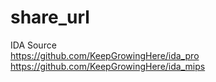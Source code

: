 # share_url

IDA Source<br/>
https://github.com/KeepGrowingHere/ida_pro<br/>
https://github.com/KeepGrowingHere/ida_mips
